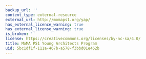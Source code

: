 ```yaml
---
backup_url: ''
content_type: external-resource
external_url: http://momaps1.org/yap/
has_external_licence_warning: true
has_external_license_warning: true
is_broken: ''
license: https://creativecommons.org/licenses/by-nc-sa/4.0/
title: MoMA PS1 Young Architects Program
uid: 5bc1df1f-111a-467b-a578-f3bbd01e462b
---
```

